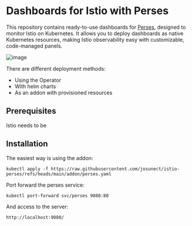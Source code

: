 # Dashboards for Istio with Perses

This repository contains ready-to-use dashboards for [Perses](https://perses.dev/), designed to monitor Istio on Kubernetes. It allows you to deploy dashboards as native Kubernetes resources, making Istio observability easy with customizable, code-managed panels.

![image](https://github.com/user-attachments/assets/e5e624a0-0e0f-4f12-82ee-783d6bea99b7)

There are different deployment methods: 
- Using the Operator
- With helm charts
- As an addon with provisioned resources

## Prerequisites

Istio needs to be 

## Installation

The easiest way is using the addon: 

`kubectl apply -f https://raw.githubusercontent.com/josunect/istio-perses/refs/heads/main/addon/perses.yaml`

Port forward the perses service: 

`kubectl port-forward svc/perses 9080:80`

And access to the server: 

`http://localhost:9080/`
